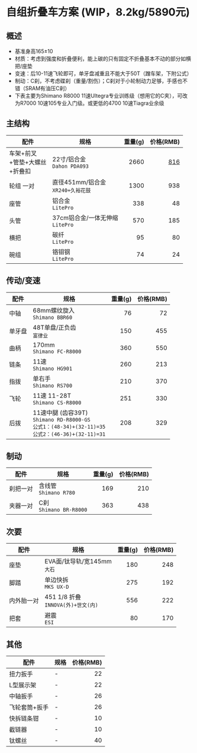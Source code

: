 # 自组折叠车方案 (WIP，8.2kg/5890元)

## 概述

- 基准身高165±10
- 材质：考虑到强度和折叠便利，能上碳的只有固定不折叠基本不动的部分如横把/座垫
- 变速：后10-11速飞轮即可，单牙盘减重且不能大于50T（蹭车架，下附公式）
- 制动：C刹，不考虑碟刹（重量/割伤）；C刹对于小轮制动力足够，手感也不错（SRAM有油压C刹）
- 下表主要为Shimano R8000 11速Ultegra专业训练级（想用它的C夹），可改为R7000 10速105专业入门级。或更低的4700 10速Tiagra业余级

## 主结构

|配件|规格|重量(g)|价格(RMB)|
|-|-|-:|-:|
|车架+前叉<br>+管垫+大螺丝<br>+折叠扣|22寸/铝合金<br>`Dahon PDA093`|2660|[816](https://m.tb.cn/h.UwRBmSt?tk=mGGadLBZ9oY)|
|轮组 一对|直径451mm/铝合金<br>`XR240+久裕花鼓`|1300|938|
|座管|铝合金<br>`LitePro`|338|48|
|头管|37cm铝合金/一体无伸缩<br>`LitePro`|570|185|
|横把|碳纤<br>`LitePro`|95|80|
|碗组|铬钼钢<br>`LitePro`|74|24|

## 传动/变速

|配件|规格|重量(g)|价格(RMB)|
|-|-|-:|-:|
|中轴|68mm螺纹旋入<br>`Shimano BBR60 `|76|72|
|单牙盘|48T单盘/正负齿<br>`富律业`|150|455|
|曲柄|170mm<br>`Shimano FC-R8000`|360|550|
|链条|11速<br>`Shimano HG901`|260|213|
|指拨|单右手<br>`Shimano RS700`|210|370|
|飞轮|11速 11-28T<br>`Shimano CS-R8000`|251|330|
|后拨|11速中腿 (齿容39T)<br>`Shimano RD-R8000-GS`<br>`公式1：(48-34)+(32-11)=35`<br>`公式2：(46-36)+(32-11)=31`|208|329|

## 制动

|配件|规格|重量(g)|价格(RMB)|
|-|-|-:|-:|
|刹把一对|含线管<br>`Shimano R780`|169|210|
|夹器一对|C刹<br>`Shimano BR-R8000`|363|438|

## 次要

|配件|规格|重量(g)|价格(RMB)|
|-|-|-:|-:|
|座垫|EVA面/钛导轨/宽145mm<br>`大石`|180|248|
|脚踏|单边快拆<br>`MKS UX-D`|275|192|
|内外胎一对|451 1/8 折叠<br>`INNOVA(外)+世文(内)`|556|222|
|把套|避震<br>`ESI`|80|170|

## 其他

|配件|规格|价格(RMB)|
|-|-|-:|
|扭力扳手|-|22|
|L型展示架|-|22|
|中轴扳手|-|26|
|飞轮套筒+扳手|-|26|
|快拆链条钳|-|10|
|截链器|-|10|
|钛螺丝|-|40|
